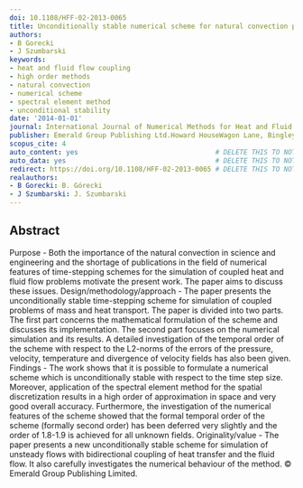 ```yaml
---
doi: 10.1108/HFF-02-2013-0065
title: Unconditionally stable numerical scheme for natural convection problems
authors:
- B Gorecki
- J Szumbarski
keywords:
- heat and fluid flow coupling
- high order methods
- natural convection
- numerical scheme
- spectral element method
- unconditional stability
date: '2014-01-01'
journal: International Journal of Numerical Methods for Heat and Fluid Flow
publisher: Emerald Group Publishing Ltd.Howard HouseWagon Lane, BingleyBD16 1WA
scopus_cite: 4
auto_content: yes                                  # DELETE THIS TO NOT AUTO GENERATE CONTENT
auto_data: yes                                     # DELETE THIS TO NOT AUTO GENERATE METADATA
redirect: https://doi.org/10.1108/HFF-02-2013-0065 # DELETE THIS TO NOT REDIRECT
realauthors:
- B Gorecki: B. Górecki
- J Szumbarski: J. Szumbarski
---
```



## Abstract
Purpose - Both the importance of the natural convection in science and engineering and the shortage of publications in the field of numerical features of time-stepping schemes for the simulation of coupled heat and fluid flow problems motivate the present work. The paper aims to discuss these issues. Design/methodology/approach - The paper presents the unconditionally stable time-stepping scheme for simulation of coupled problems of mass and heat transport. The paper is divided into two parts. The first part concerns the mathematical formulation of the scheme and discusses its implementation. The second part focuses on the numerical simulation and its results. A detailed investigation of the temporal order of the scheme with respect to the L2-norms of the errors of the pressure, velocity, temperature and divergence of velocity fields has also been given. Findings - The work shows that it is possible to formulate a numerical scheme which is unconditionally stable with respect to the time step size. Moreover, application of the spectral element method for the spatial discretization results in a high order of approximation in space and very good overall accuracy. Furthermore, the investigation of the numerical features of the scheme showed that the formal temporal order of the scheme (formally second order) has been deferred very slightly and the order of 1.8-1.9 is achieved for all unknown fields. Originality/value - The paper presents a new unconditionally stable scheme for simulation of unsteady flows with bidirectional coupling of heat transfer and the fluid flow. It also carefully investigates the numerical behaviour of the method. © Emerald Group Publishing Limited.
